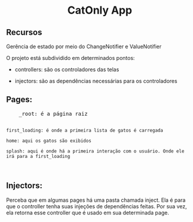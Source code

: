 <h1 align="center">CatOnly App</h1>

## Recursos

<p>Gerência de estado por meio do ChangeNotifier e ValueNotifier</p>

<p>
O projeto está subdividido em determinados pontos:

- controllers: são os controladores das telas

- injectors: são as dependências necessárias para os controladores

<h2>Pages:</h2>
<pre>
    _root: é a página raiz
    
    first_loading: é onde a primeira lista de gatos é carregada

    home: aqui os gatos são exibidos

    splash: aqui é onde há a primeira interação com o usuário. Onde ele irá para a first_loading
</pre>

<h2>Injectors:</h2>
    Perceba que em algumas pages há uma pasta chamada inject. Ela é para que o controller tenha suas injeções de dependências feitas. Por sua vez, ela retorna esse controller que é usado em sua determinada page.
</p>